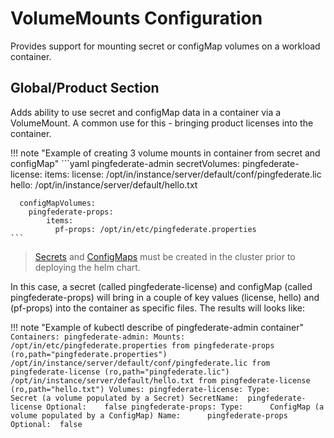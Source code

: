 # VolumeMounts Configuration

Provides support for mounting secret or configMap volumes on a workload container.

## Global/Product Section

Adds ability to use secret and configMap data in a container via a VolumeMount.  A common use for this - bringing product
licenses into the container.

!!! note "Example of creating 3 volume mounts in container from secret and configMap"
    ```yaml
    pingfederate-admin
      secretVolumes:
        pingfederate-license:
          items:
            license: /opt/in/instance/server/default/conf/pingfederate.lic
            hello: /opt/in/instance/server/default/hello.txt

      configMapVolumes:
        pingfederate-props:
            items:
              pf-props: /opt/in/etc/pingfederate.properties
    ```

> [Secrets](https://kubernetes.io/docs/tasks/configmap-secret/managing-secret-using-kubectl) and [ConfigMaps](https://kubernetes.io/docs/concepts/configuration/configmap/) must be created in the cluster prior to deploying the helm chart.

In this case, a secret (called pingfederate-license) and configMap (called pingfederate-props) will bring in a
couple of key values (license, hello) and (pf-props) into the container as specific files. The results will looks like:

!!! note "Example of kubectl describe of pingfederate-admin container"
    ```
    Containers:
      pingfederate-admin:
        Mounts:
          /opt/in/etc/pingfederate.properties from pingfederate-props (ro,path="pingfederate.properties")
          /opt/in/instance/server/default/conf/pingfederate.lic from pingfederate-license (ro,path="pingfederate.lic")
          /opt/in/instance/server/default/hello.txt from pingfederate-license (ro,path="hello.txt")
    Volumes:
      pingfederate-license:
        Type:        Secret (a volume populated by a Secret)
        SecretName:  pingfederate-license
        Optional:    false
      pingfederate-props:
        Type:      ConfigMap (a volume populated by a ConfigMap)
        Name:      pingfederate-props
        Optional:  false
    ```
